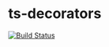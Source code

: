 # ts-decorators
[![Build Status](https://travis-ci.org/vlio20/ts-decorators.svg?branch=master)](https://travis-ci.org/vlio20/ts-decorators)
